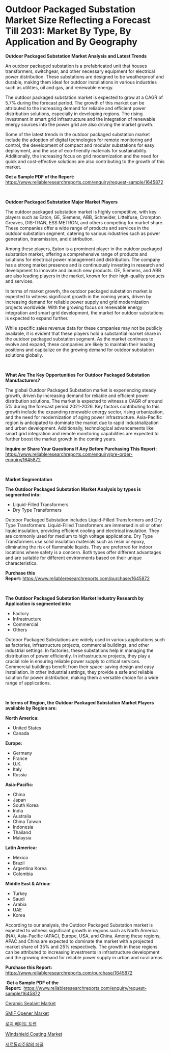 <p><h1>Outdoor Packaged Substation Market Size Reflecting a Forecast Till 2031: Market By Type, By Application and By Geography</h1></p><p><strong>Outdoor Packaged Substation Market Analysis and Latest Trends</strong></p>
<p><p>An outdoor packaged substation is a prefabricated unit that houses transformers, switchgear, and other necessary equipment for electrical power distribution. These substations are designed to be weatherproof and durable, making them ideal for outdoor installations in various industries such as utilities, oil and gas, and renewable energy.</p><p>The outdoor packaged substation market is expected to grow at a CAGR of 5.7% during the forecast period. The growth of this market can be attributed to the increasing demand for reliable and efficient power distribution solutions, especially in developing regions. The rising investment in smart grid infrastructure and the integration of renewable energy sources into the power grid are also driving the market growth.</p><p>Some of the latest trends in the outdoor packaged substation market include the adoption of digital technologies for remote monitoring and control, the development of compact and modular substations for easy deployment, and the use of eco-friendly materials for sustainability. Additionally, the increasing focus on grid modernization and the need for quick and cost-effective solutions are also contributing to the growth of this market.</p></p>
<p><strong>Get a Sample PDF of the Report:&nbsp;</strong> <a href="https://www.reliableresearchreports.com/enquiry/request-sample/1645872">https://www.reliableresearchreports.com/enquiry/request-sample/1645872</a></p>
<p>&nbsp;</p>
<p><strong>Outdoor Packaged Substation Major Market Players</strong></p>
<p><p>The outdoor packaged substation market is highly competitive, with key players such as Eaton, GE, Siemens, ABB, Schneider, Littelfuse, Crompton Greaves, DIS-TRAN, ESS METRON, and others competing for market share. These companies offer a wide range of products and services in the outdoor substation segment, catering to various industries such as power generation, transmission, and distribution.</p><p>Among these players, Eaton is a prominent player in the outdoor packaged substation market, offering a comprehensive range of products and solutions for electrical power management and distribution. The company has a strong market presence and is continuously investing in research and development to innovate and launch new products. GE, Siemens, and ABB are also leading players in the market, known for their high-quality products and services.</p><p>In terms of market growth, the outdoor packaged substation market is expected to witness significant growth in the coming years, driven by increasing demand for reliable power supply and grid modernization projects worldwide. With the growing focus on renewable energy integration and smart grid development, the market for outdoor substations is expected to expand further.</p><p>While specific sales revenue data for these companies may not be publicly available, it is evident that these players hold a substantial market share in the outdoor packaged substation segment. As the market continues to evolve and expand, these companies are likely to maintain their leading positions and capitalize on the growing demand for outdoor substation solutions globally.</p></p>
<p>&nbsp;</p>
<p><strong>What Are The Key Opportunities For Outdoor Packaged Substation Manufacturers?</strong></p>
<p><p>The global Outdoor Packaged Substation market is experiencing steady growth, driven by increasing demand for reliable and efficient power distribution solutions. The market is expected to witness a CAGR of around 5% during the forecast period 2021-2026. Key factors contributing to this growth include the expanding renewable energy sector, rising urbanization, and the need for modernization of aging power infrastructure. Asia-Pacific region is anticipated to dominate the market due to rapid industrialization and urban development. Additionally, technological advancements like smart grid integration and remote monitoring capabilities are expected to further boost the market growth in the coming years.</p></p>
<p><strong>Inquire or Share Your Questions If Any Before Purchasing This Report:</strong> <a href="https://www.reliableresearchreports.com/enquiry/pre-order-enquiry/1645872">https://www.reliableresearchreports.com/enquiry/pre-order-enquiry/1645872</a></p>
<p>&nbsp;</p>
<p><strong>Market Segmentation</strong></p>
<p><strong>The Outdoor Packaged Substation Market Analysis by types is segmented into:</strong></p>
<p><ul><li>Liquid-Filled Transformers</li><li>Dry Type Transformers</li></ul></p>
<p><p>Outdoor Packaged Substation includes Liquid-Filled Transformers and Dry Type Transformers. Liquid-Filled Transformers are immersed in oil or other liquid insulation, providing efficient cooling and electrical insulation. They are commonly used for medium to high voltage applications. Dry Type Transformers use solid insulation materials such as resin or epoxy, eliminating the risk of flammable liquids. They are preferred for indoor locations where safety is a concern. Both types offer different advantages and are suitable for different environments based on their unique characteristics.</p></p>
<p><strong>Purchase this Report:&nbsp;</strong><a href="https://www.reliableresearchreports.com/purchase/1645872">https://www.reliableresearchreports.com/purchase/1645872</a></p>
<p>&nbsp;</p>
<p><strong>The Outdoor Packaged Substation Market Industry Research by Application is segmented into:</strong></p>
<p><ul><li>Factory</li><li>Infrastructure</li><li>Commercial</li><li>Others</li></ul></p>
<p><p>Outdoor Packaged Substations are widely used in various applications such as factories, infrastructure projects, commercial buildings, and other industrial settings. In factories, these substations help in managing the distribution of power efficiently. In infrastructure projects, they play a crucial role in ensuring reliable power supply to critical services. Commercial buildings benefit from their space-saving design and easy installation. In other industrial settings, they provide a safe and reliable solution for power distribution, making them a versatile choice for a wide range of applications.</p></p>
<p>&nbsp;</p>
<p><strong>In terms of Region, the Outdoor Packaged Substation Market Players available by Region are:</strong></p>
<p>
    <p> <strong> North America: </strong>
        <ul>
            <li>United States</li>
            <li>Canada</li>
        </ul>
        </p> 
    <p> <strong> Europe: </strong>
        <ul>
            <li>Germany</li>
            <li>France</li>
            <li>U.K.</li>
            <li>Italy</li>
            <li>Russia</li>
        </ul>
        </p> 
    <p> <strong> Asia-Pacific: </strong>
        <ul>
            <li>China</li>
            <li>Japan</li>
            <li>South Korea</li>
            <li>India</li>
            <li>Australia</li>
            <li>China Taiwan</li>
            <li>Indonesia</li>
            <li>Thailand</li>
            <li>Malaysia</li>
        </ul>
        </p> 
    <p> <strong> Latin America: </strong>
        <ul>
            <li>Mexico</li>
            <li>Brazil</li>
            <li>Argentina Korea</li>
            <li>Colombia</li>
        </ul>
        </p> 
    <p> <strong> Middle East & Africa: </strong>
        <ul>
            <li>Turkey</li>
            <li>Saudi</li>
            <li>Arabia</li>
            <li>UAE</li>
            <li>Korea</li>
        </ul>
    </p>
    </p>
<p><p>According to our analysis, the Outdoor Packaged Substation market is expected to witness significant growth in regions such as North America (NA), Asia-Pacific (APAC), Europe, USA, and China. Among these regions, APAC and China are expected to dominate the market with a projected market share of 35% and 25% respectively. The growth in these regions can be attributed to increasing investments in infrastructure development and the growing demand for reliable power supply in urban and rural areas.</p></p>
<p><strong>Purchase this Report: </strong><a href="https://www.reliableresearchreports.com/purchase/1645872">https://www.reliableresearchreports.com/purchase/1645872</a></p>
<p>&nbsp;<strong>Get a Sample PDF of the Report:&nbsp;&nbsp;</strong><a href="https://www.reliableresearchreports.com/enquiry/request-sample/1645872">https://www.reliableresearchreports.com/enquiry/request-sample/1645872</a></p>
<p><strong></strong></p>
<p><p><a href="https://view.publitas.com/reportprime-1/ceramic-sealant-market-size-and-growth-market-segmentation-regional-and-country-breakdowns-and-market-trends-for-period-from-2024-2031/">Ceramic Sealant Market</a></p><p><a href="https://sore-arch-6db.notion.site/SMIF-Opener-Market-Insights-Market-Players-and-Forecast-Till-2031-1216d8517b504e86a500024a69475aec">SMIF Opener Market</a></p><p><a href="https://medium.com/@biheemgalvinlouises6hokrh3h/%EB%B0%94%ED%80%B4%EB%B2%8C%EB%A0%88-%EB%A8%B9%EC%9D%B4-%EB%8D%AB-%EC%8B%9C%EC%9E%A5-%EC%8B%9C%EC%9E%A5-cagr-%EC%8B%9C%EC%9E%A5-%EB%8F%99%ED%96%A5-%EB%B0%8F-%EC%84%B1%EC%9E%A5-%EC%A0%84%EB%9E%B5%EC%97%90-%EB%8C%80%ED%95%9C-%ED%86%B5%EC%B0%B0%EB%A0%A5-b7260ca3de87">로치 베이트 트랩</a></p><p><a href="https://view.publitas.com/reportprime-1/windshield-coating-market-size-global-industry-overview-market-segmentation-and-forecast-2024-to-2031/">Windshield Coating Market</a></p><p><a href="https://medium.com/@jeromertyau89966/%EC%84%B8%EB%A5%B4%ED%86%A8%EB%A6%AC%EC%A3%BC%EB%A7%99-%ED%8E%98%EA%B3%A8-%EC%8B%9C%EC%9E%A5-2031%EB%85%84%EA%B9%8C%EC%A7%80%EC%9D%98-%EB%8F%99%ED%96%A5-%EC%98%88%EC%B8%A1-%EB%B0%8F-%EA%B2%BD%EC%9F%81-%EB%B6%84%EC%84%9D-1c41385a17fb">세르톨리주맙의 페골</a></p></p>